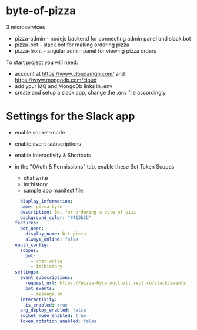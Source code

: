 # byte-of-pizza

3 microservices
+ pizza-admin - nodejs backend for connecting admin panel and slack bot
+ pizza-bot - slack bot for making ordering pizza
+ pizza-front - angular admin panel for viewing pizza orders


To start project you will need:
+ account at https://www.cloudamqp.com/ and https://www.mongodb.com/cloud
+ add your MQ and MongoDb links in .env
+ create and setup a slack app, change the .env file accordingly

# Settings for the Slack app

+ enable socket-mode
+ enable event-subscriptions
+ enable Interactivity & Shortcuts
+ in the "OAuth & Permissions" tab, enable these Bot Token Scopes
  + chat:write
  + im:history
  + sample app manifest file:
  
  ```yaml
    display_information:
    name: pizza-byte
    description: Bot for ordering a byte of pizz
    background_color: "#413b2b"
  features:
    bot_user:
      display_name: bit-pizza
      always_online: false
  oauth_config:
    scopes:
      bot:
        - chat:write
        - im:history
  settings:
    event_subscriptions:
      request_url: https://pizza-byte.nulluall.repl.co/slack/events
      bot_events:
        - message.im
    interactivity:
      is_enabled: true
    org_deploy_enabled: false
    socket_mode_enabled: true
    token_rotation_enabled: false


